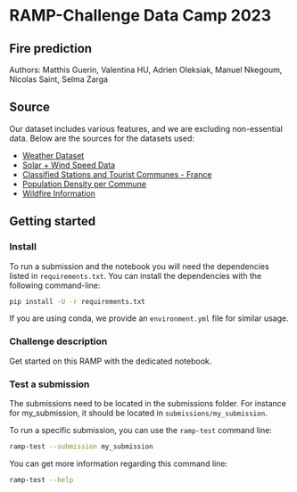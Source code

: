 # RAMP-Challenge Data Camp 2023

## Fire prediction

Authors: Matthis Guerin, Valentina HU, Adrien Oleksiak, Manuel Nkegoum, Nicolas Saint, Selma Zarga


## Source 

Our dataset includes various features, and we are excluding non-essential data. Below are the sources for the datasets used:

- [Weather Dataset](https://donneespubliques.meteofrance.fr/?fond=produit&id_produit=90&id_rubrique=32)
- [Solar + Wind Speed Data](https://odre.opendatasoft.com/explore/dataset/rayonnement-solaire-vitesse-vent-tri-horaires-regionaux/information/?flg=fr-fr&disjunctive.region)
- [Classified Stations and Tourist Communes - France](https://public.opendatasoft.com/explore/dataset/economicref-france-commune-classement-touristique/table/?flg=fr-fr&disjunctive.reg_name&disjunctive.dep_name&disjunctive.epci_name)
- [Population Density per Commune](https://www.google.com/url?sa=i&url=https%3A%2F%2Fwww.insee.fr%2Ffr%2Fstatistiques%2Ffichier%2F5039883%2FFET2021-19.xlsx&psig=AOvVaw229C_TW9QCmiJcLoIMaztC&ust=1709491158758000&source=images&cd=vfe&opi=89978449&ved=0CAgQrpoMahcKEwiI8L_7nNaEAxUAAAAAHQAAAAAQBA)
- [Wildfire Information](https://www.data.gouv.fr/fr/datasets/base-de-donnees-sur-les-incendies-de-forets-en-france-bdiff/)


## Getting started

### Install
To run a submission and the notebook you will need the dependencies listed in ``requirements.txt``. You can install the dependencies with the following command-line:

```bash 
pip install -U -r requirements.txt
```

If you are using conda, we provide an ``environment.yml`` file for similar usage.

### Challenge description
Get started on this RAMP with the dedicated notebook.

### Test a submission
The submissions need to be located in the submissions folder. For instance for my_submission, it should be located in ``submissions/my_submission``.

To run a specific submission, you can use the 
``ramp-test`` command line:

```bash 
ramp-test --submission my_submission
```

You can get more information regarding this command line:

``` bash  
ramp-test --help
```

